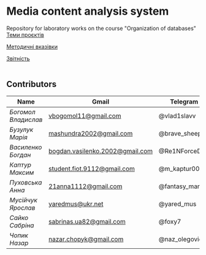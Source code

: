 # Media content analysis system
Repository for laboratory works on the course "Organization of databases"
<br />
[Теми проєктів](./guidelines/themes.md)

[Методичні вказівки](./guidelines/guidelines.md)

[Звітність](https://docs.google.com/spreadsheets/d/1ePb9OBB7ox0E5-GAh2r6ZU3j--PpAROCUfqzA17kL20/edit?usp=sharing)
<br />
<br />
## Contributors
|**Name**|**Gmail**|**Telegram**|
|-------------------|-------------------------------|-----------|
|*Богомол Владислав*|vbogomol11@gmail.com|@vlad1slavv|
|*Бузулук Марія*|mashundra2002@gmail.com|@brave_sheep|
|*Василенко Богдан*|bogdan.vasilenko.2002@gmail.com|@Re1NForceD|
|*Каптур Максим*|student.fiot.9112@gmail.com|@m_kaptur00|
|*Пуховська Анна*|21anna1112@gmail.com|@fantasy_maniac|
|*Мусійчук Ярослав*|yaredmus@ukr.net|@yared_mus|
|*Сайко Сабріна*|sabrinas.ua82@gmail.com|@foxy7|
|*Чопик Назар*|nazar.chopyk@gmail.com|@naz_olegovich|

